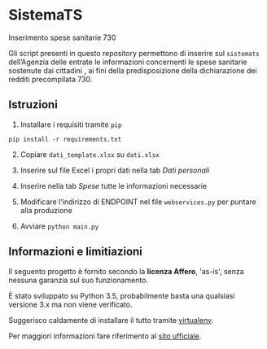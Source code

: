 # SistemaTS
Inserimento spese sanitarie 730

Gli script presenti in questo repository
permettono di inserire sul `sistemats`
dell’Agenzia delle entrate
le informazioni concernenti
le spese sanitarie
sostenute dai cittadini
, ai fini della predisposizione della dichiarazione dei redditi precompilata 730.

## Istruzioni

1. Installare i requisiti tramite `pip`

  ```pip install -r requirements.txt```

2. Copiare `dati_template.xlsx` su `dati.xlsx`

3. Inserire sul file Excel i propri dati nella tab _Dati personali_

4. Inserire nella tab _Spese_ tutte le informazioni necessarie

5. Modificare l'indirizzo di ENDPOINT nel file `webservices.py`
per puntare alla produzione

6. Avviare `python main.py`

## Informazioni e limitiazioni

Il seguento progetto è fornito secondo la **licenza Affero**,
'as-is',
senza nessuna garanzia sul suo funzionamento.

È stato sviluppato su Python 3.5,
probabilmente basta una qualsiasi versione 3.x
ma non viene verificato.

Suggerisco caldamente di installare il tutto tramite [virtualenv](https://virtualenv.pypa.io/).

Per maggiori informazioni fare riferimento al
[sito ufficiale](http://sistemats1.sanita.finanze.it/wps/portal/portalets/sistematsinforma/730%20-%20Spese%20sanitarie).
